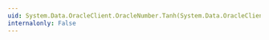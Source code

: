 ```yaml
---
uid: System.Data.OracleClient.OracleNumber.Tanh(System.Data.OracleClient.OracleNumber)
internalonly: False
---
```

